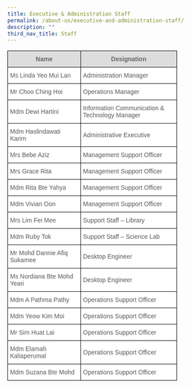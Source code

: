 ```yaml
---
title: Executive & Administration Staff
permalink: /about-us/executive-and-administration-staff/
description: ""
third_nav_title: Staff
---
```

<style type="text/css">
.tg  {border-collapse:collapse;border-spacing:0;}
.tg td{border-color:black;border-style:solid;border-width:1px;font-family:Arial, sans-serif;font-size:14px;
  overflow:hidden;padding:10px 5px;word-break:normal;}
.tg th{border-color:black;border-style:solid;border-width:1px;font-family:Arial, sans-serif;font-size:14px;
  font-weight:normal;overflow:hidden;padding:10px 5px;word-break:normal;}
.tg .tg-mzni{background-color:#FFF;color:#58595B;text-align:left;vertical-align:top}
.tg .tg-a4yv{background-color:#DDD;color:#666;font-weight:bold;text-align:center;vertical-align:top}
.tg .tg-vqji{background-color:#FFF;color:#58595B;text-align:left;vertical-align:middle}
</style>
<table class="tg" style="undefined;table-layout: fixed; width: 385px">
<colgroup>
<col style="width: 230px">
<col style="width: 315px">
</colgroup>
<thead>
  <tr>
    <th class="tg-a4yv"><span style="color:#666;background-color:#DDD">Name</span></th>
    <th class="tg-a4yv"><span style="color:#666;background-color:#DDD">Designation</span></th>
  </tr>
</thead>
<tbody>
  <tr>
    <td class="tg-vqji">Ms Linda Yeo Mui Lan</td>
    <td class="tg-mzni">Administration Manager</td>
  </tr>
  <tr>
    <td class="tg-vqji">Mr Choo Ching Hoi</td>
    <td class="tg-vqji">Operations Manager</td>
  </tr>
	 <tr>
    <td class="tg-vqji">Mdm Dewi Hartini</td>
    <td class="tg-vqji">Information Communication &amp; Technology Manager</td>
  </tr>
  <tr>
    <td class="tg-vqji">Mdm Haslindawati Karim<br></td>
    <td class="tg-vqji">Administrative Executive</td>
  </tr>
  <tr>
    <td class="tg-mzni">Mrs Bebe Aziz </td>
    <td class="tg-mzni">Management Support Officer </td>
  </tr>
  <tr>
    <td class="tg-vqji">Mrs Grace Rita</td>
    <td class="tg-vqji">Management Support Officer</td>
  </tr>
  <tr>
    <td class="tg-mzni">Mdm Rita Bte Yahya </td>
    <td class="tg-vqji">Management Support Officer </td>
  </tr>
  <tr>
    <td class="tg-vqji">Mdm Vivian Oon</td>
    <td class="tg-vqji">Management Support Officer </td>
  </tr>
  <tr>
    <td class="tg-vqji">Mrs Lim Fei Mee</td>
    <td class="tg-vqji">Support Staff – Library</td>
  </tr>
	  <tr>
    <td class="tg-vqji">Mdm Ruby Tok</td>
    <td class="tg-vqji">Support Staff – Science Lab</td>
  </tr>
  <tr>
    <td class="tg-vqji">Mr Mohd Dannie Afiq Sukamee</td>
    <td class="tg-vqji">Desktop Engineer</td>
  </tr>
  <tr>
    <td class="tg-mzni"><span style="font-weight:normal;color:#58595B">Ms Nordiana Bte Mohd Yeari</span></td>
    <td class="tg-vqji">Desktop Engineer</td>
  </tr>
  <tr>
    <td class="tg-vqji">Mdm A Pathma Pathy</td>
    <td class="tg-vqji">Operations Support Officer</td>
  </tr>
  <tr>
    <td class="tg-mzni">Mdm Yeow Kim Moi</td>
    <td class="tg-vqji">Operations Support Officer</td>
  </tr>
  <tr>
    <td class="tg-mzni">Mr Sim Huat Lai</td>
    <td class="tg-vqji">Operations Support Officer</td>
  </tr>
  <tr>
    <td class="tg-mzni">Mdm Elamah Kaliaperumal</td>
    <td class="tg-vqji">Operations Support Officer</td>
  </tr>
  <tr>
    <td class="tg-vqji">Mdm Suzana Bte Mohd</td>
    <td class="tg-vqji">Operations Support Officer</td>
  </tr>
</tbody>
</table>